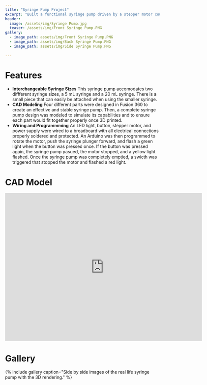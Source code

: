 ```yaml
---
title: "Syringe Pump Project"
excerpt: "Built a functional syringe pump driven by a stepper motor coupled to a lead screw."
header:
  image: /assets/img/Syringe Pump.jpg
  teaser: /assets/img/Front Syringe Pump.PNG
gallery:
  - image_path: assets/img/Front Syringe Pump.PNG
  - image_path: assets/img/Back Syringe Pump.PNG
  - image_path: assets/img/Side Syringe Pump.PNG
   
---
```


# Features

* **Interchangeable Syringe Sizes** This syringe pump accomodates two diffferent syringe sizes, a 5 mL syringe and a 20 mL syringe. There is a small piece that can easily be attached when using the smaller syringe.
* **CAD Modeling** Four different parts were designed in Fusion 360 to create an effective and stable syringe pump. Then, a complete syringe pump design was modeled to simulate its capabilities and to ensure each part would fit together properly once 3D printed.
* **Wiring and Programmming** An LED light, button, stepper motor, and power supply were wired to a breadboard with all electrical connections properly soldered and protected. An Arduino was then programmed to rotate the motor, push the syringe plunger forward, and flash a green light when the button was pressed once. If the button was pressed again, the syringe pump pasued, the motor stopped, and a yellow light flashed. Once the syringe pump was completely emptied, a swicth was triggered that stopped the motor and flashed a red light.

# CAD Model
<iframe src="https://vanderbilt643.autodesk360.com/shares/public/SH35dfcQT936092f0e4396a787ea53f9a532?mode=embed" width="640" height="480" allowfullscreen="true" webkitallowfullscreen="true" mozallowfullscreen="true"  frameborder="0"></iframe>

# Gallery
{% include gallery caption="Side by side images of the real life syringe pump with the 3D rendering." %}
